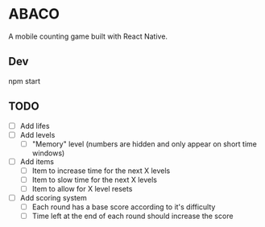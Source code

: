 # ABACO

A mobile counting game built with React Native.

## Dev

npm start

## TODO

- [ ] Add lifes
- [ ] Add levels
  - [ ] "Memory" level (numbers are hidden and only appear on short time windows)
- [ ] Add items
  - [ ] Item to increase time for the next X levels
  - [ ] Item to slow time for the next X levels
  - [ ] Item to allow for X level resets
- [ ] Add scoring system
  - [ ] Each round has a base score according to it's difficulty
  - [ ] Time left at the end of each round should increase the score